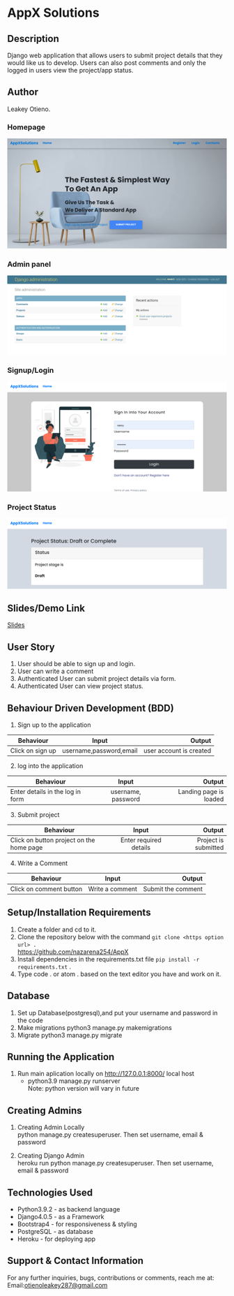# AppX Solutions

## Description
Django web application that allows users to submit project details that they would like us to develop. Users can also post comments and only the logged in users view the project/app status.

## Author
Leakey Otieno.</br>

### Homepage
![AppX Solution](./appx/static/images/homepage.png)
### Admin panel
![AppX Solution](./appx/static/images/admin.png)
### Signup/Login
![AppX Solution](./appx/static/images/login.png)
### Project Status
![AppX Solution](./appx/static/images/status.png)

## Slides/Demo Link
[Slides](https://docs.google.com/presentation/d/1kQBPXVuc_TnvDzG-F7UHBl7B58dP88P6cBEwzRZHA8E/edit)

## User Story
1. User should be able to sign up and login.
2. User can write a comment 
3. Authenticated User can submit project details via form.
4. Authenticated User can view project status.


## Behaviour Driven Development (BDD)
1. Sign up to the application

|Behaviour 	           |    Input 	                 |       Output          |
|----------------------------------------------|:-----------------------------------:|-----------------------------:|       
| Click on sign up  | username,password,email | user account is created  | 

2. log into the application 

|Behaviour 	           |    Input 	                 |       Output          |
|----------------------------------------------|:-----------------------------------:|-----------------------------:|       
| Enter details in the log in form   | username, password| Landing page is loaded   | 


3. Submit project

|Behaviour 	           |    Input 	                 |       Output          |
|----------------------------------------------|:-----------------------------------:|-----------------------------:|       
| Click on button project on the home page | Enter required details| Project is submitted  | 


4. Write a Comment

|Behaviour 	           |    Input 	                 |       Output          |
|----------------------------------------------|:-----------------------------------:|-----------------------------:|       
| Click on comment button   | Write a comment | Submit the comment  |


## Setup/Installation Requirements
1. Create a folder and cd to it.
2. Clone the repository below with the command `git clone <https option url> .`  <br>
    https://github.com/nazarena254/AppX  
3. Install dependencies in the requirements.txt file `pip install -r requirements.txt` .
4.  Type code . or atom . based on the text editor you have and work on it.   

## Database
1. Set up Database(postgresql),and put your username and password in the code
2. Make migrations
    python3 manage.py makemigrations
3. Migrate
   python3 manage.py migrate 
       
## Running the Application
1. Run main aplication locally on http://127.0.0.1:8000/ local host<br>    
   * python3.9 manage.py runserver<br>
    Note: python version will vary in future

## Creating Admins
1. Creating Admin Locally<br>
     python manage.py createsuperuser. Then set username, email & password

2. Creating Django Admin   
     heroku run python manage.py createsuperuser. Then set username, email & password

## Technologies Used
* Python3.9.2 - as backend language
* Django4.0.5 - as a Framework
* Bootstrap4 - for responsiveness & styling 
* PostgreSQL - as database
* Heroku - for deploying app

## Support & Contact Information
For any further inquiries, bugs, contributions or comments, reach me at:<br>
Email:<otienoleakey287@gmail.com> <br>



